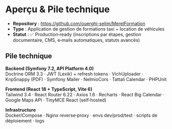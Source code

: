 # Aperçu & Pile technique

- **Repository** : https://github.com/ouerghi-selim/MerelFormation  
- **Type** : Application de gestion de formations taxi + location de véhicules
- **Statut** : ✅ Production‑ready (inscriptions par étapes, gestion documentaire, CMS, e‑mails automatiques, statuts avancés)

## Pile technique

**Backend (Symfony 7.2, API Platform 4.0)**  
Doctrine ORM 3.3 · JWT (Lexik) + refresh tokens · VichUploader · KnpSnappy (PDF) · Symfony Mailer · NelmioCors · Tattali Calendar · PHPUnit

**Frontend (React 18 + TypeScript, Vite 6)**  
Tailwind 3.4 · React Router 6.22 · Axios 1.6 · Recharts · React Big Calendar · Google Maps API · TinyMCE React (self‑hosted)

**Infrastructure**  
Docker/Compose · Nginx reverse‑proxy · envs dev/prod/test · scripts de déploiement · logs